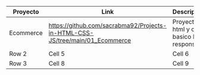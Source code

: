 | Proyecto      | Link                                                                          | Descripcion     |
|---------------|-------------------------------------------------------------------------------|----------|
| Ecommerce    | https://github.com/sacrabma92/Projects-in-HTML-CSS-JS/tree/main/01_Ecommerce   | Proyecto html y css basico NO responsivo  |
| Row 2    | Cell 5   | Cell 6   |
| Row 3    | Cell 8   | Cell 9   |